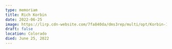 ```yaml
---
type: memoriam
title: Rich Korbin
date: 2022-06-25
image: https://lirp.cdn-website.com/7fa840da/dms3rep/multi/opt/Korbin-1920w.jpg
draft: false
location: Colorado
died: June 25, 2022
---
```

